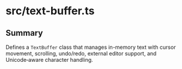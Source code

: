 # src/text-buffer.ts

## Summary
Defines a `TextBuffer` class that manages in-memory text with cursor movement, scrolling, undo/redo, external editor support, and Unicode‑aware character handling.